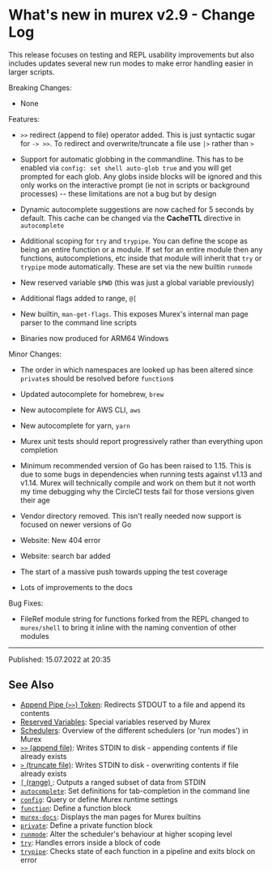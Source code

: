 # What's new in murex v2.9 - Change Log

This release focuses on testing and REPL usability improvements but also includes updates several new run modes to make error handling easier in larger scripts.

Breaking Changes:

- None

Features:

- `>>` redirect (append to file) operator added. This is just syntactic sugar for `-> >>`. To redirect and overwrite/truncate a file use `|>` rather than `>`

- Support for automatic globbing in the commandline. This has to be enabled via `config: set shell auto-glob true` and you will get prompted for each glob. Any globs inside blocks will be ignored and this only works on the interactive prompt (ie not in scripts or background processes) -- these limitations are not a bug but by design

- Dynamic autocomplete suggestions are now cached for 5 seconds by default. This cache can be changed via the **CacheTTL** directive in `autocomplete`

- Additional scoping for `try` and `trypipe`. You can define the scope as being an entire function or a module. If set for an entire module then any functions, autocompletions, etc inside that module will inherit that `try` or `trypipe` mode automatically. These are set via the new builtin `runmode`

- New reserved variable `$PWD` (this was just a global variable previously)

- Additional flags added to range, `@[`

- New builtin, `man-get-flags`. This exposes Murex's internal man page parser to the command line scripts

- Binaries now produced for ARM64 Windows

Minor Changes:

- The order in which namespaces are looked up has been altered since `private`s should be resolved before `function`s

- Updated autocomplete for homebrew, `brew`

- New autocomplete for AWS CLI, `aws`

- New autocomplete for yarn, `yarn`

- Murex unit tests should report progressively rather than everything upon completion

- Minimum recommended version of Go has been raised to 1.15. This is due to some bugs in dependencies when running tests against v1.13 and v1.14. Murex will technically compile and work on them but it not worth my time debugging why the CircleCI tests fail for those versions given their age

- Vendor directory removed. This isn't really needed now support is focused on newer versions of Go

- Website: New 404 error

- Website: search bar added

- The start of a massive push towards upping the test coverage

- Lots of improvements to the docs

Bug Fixes:

- FileRef module string for functions forked from the REPL changed to `murex/shell` to bring it inline with the naming convention of other modules

<hr>

Published: 15.07.2022 at 20:35

## See Also

- [Append Pipe (`>>`) Token](/parser/pipe-append.md):
  Redirects STDOUT to a file and append its contents
- [Reserved Variables](/user-guide/reserved-vars.md):
  Special variables reserved by Murex
- [Schedulers](/user-guide/schedulers.md):
  Overview of the different schedulers (or 'run modes') in Murex
- [`>>` (append file)](/commands/greater-than-greater-than.md):
  Writes STDIN to disk - appending contents if file already exists
- [`>` (truncate file)](/commands/greater-than.md):
  Writes STDIN to disk - overwriting contents if file already exists
- [`[` (range) ](/commands/range.md):
  Outputs a ranged subset of data from STDIN
- [`autocomplete`](/commands/autocomplete.md):
  Set definitions for tab-completion in the command line
- [`config`](/commands/config.md):
  Query or define Murex runtime settings
- [`function`](/commands/function.md):
  Define a function block
- [`murex-docs`](/commands/murex-docs.md):
  Displays the man pages for Murex builtins
- [`private`](/commands/private.md):
  Define a private function block
- [`runmode`](/commands/runmode.md):
  Alter the scheduler's behaviour at higher scoping level
- [`try`](/commands/try.md):
  Handles errors inside a block of code
- [`trypipe`](/commands/trypipe.md):
  Checks state of each function in a pipeline and exits block on error
